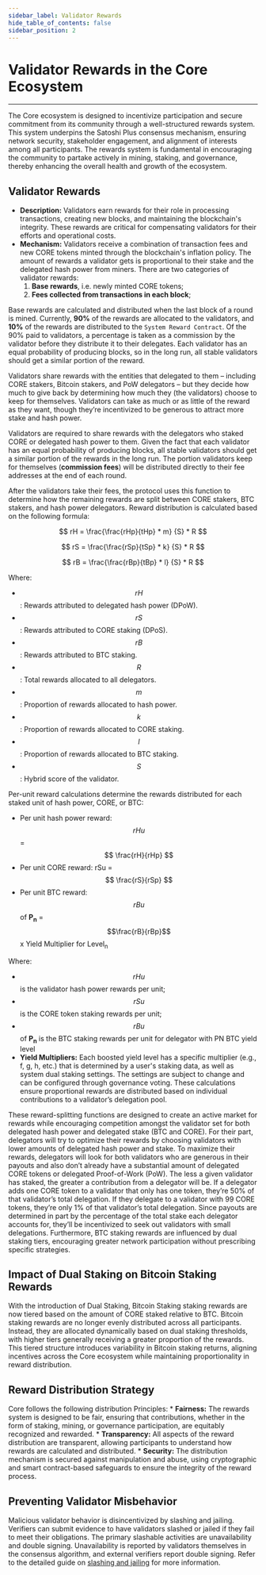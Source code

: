 ```yaml
---
sidebar_label: Validator Rewards
hide_table_of_contents: false
sidebar_position: 2
---
```


# Validator Rewards in the Core Ecosystem
---

The Core ecosystem is designed to incentivize participation and secure commitment from its community through a well-structured rewards system. This system underpins the Satoshi Plus consensus mechanism, ensuring network security, stakeholder engagement, and alignment of interests among all participants. The rewards system is fundamental in encouraging the community to partake actively in mining, staking, and governance, thereby enhancing the overall health and growth of the ecosystem.

## Validator Rewards
* **Description:** Validators earn rewards for their role in processing transactions, creating new blocks, and maintaining the blockchain's integrity. These rewards are critical for compensating validators for their efforts and operational costs.
* **Mechanism:** Validators receive a combination of transaction fees and new CORE tokens minted through the blockchain's inflation policy. The amount of rewards a validator gets is proportional to their stake and the delegated hash power from miners. There are two categories of validator rewards:
    1. **Base rewards**, i.e. newly minted CORE tokens;
    2. **Fees collected from transactions in each block**;

Base rewards are calculated and distributed when the last block of a round is mined. Currently, **90%** of the rewards are allocated to the validators, and **10%** of the rewards are distributed to the `System Reward Contract`. Of the 90% paid to validators, a percentage is taken as a commission by the validator before they distribute it to their delegates. Each validator has an equal probability of producing blocks, so in the long run, all stable validators should get a similar portion of the reward.

Validators share rewards with the entities that delegated to them – including CORE stakers, Bitcoin stakers, and PoW delegators – but they decide how much to give back by determining how much they (the validators) choose to keep for themselves. Validators can take as much or as little of the reward as they want, though they’re incentivized to be generous to attract more stake and hash power.

Validators are required to share rewards with the delegators who staked CORE or delegated hash power to them. Given the fact that each validator has an equal probability of producing blocks, all stable validators should get a similar portion of the rewards in the long run. The portion validators keep for themselves (**commission fees**) will be distributed directly to their fee addresses at the end of each round.

After the validators take their fees, the protocol uses this function to determine how the remaining rewards are split between CORE stakers, BTC stakers, and hash power delegators. Reward distribution is calculated based on the following formula:


$$
    rH = \frac{\frac{rHp}{tHp} * m} {S} * R
$$


$$
    rS = \frac{\frac{rSp}{tSp} * k} {S} * R
$$


$$
    rB = \frac{\frac{rBp}{tBp} * l} {S} * R
$$

Where:
* $$rH$$: Rewards attributed to delegated hash power (DPoW).
* $$rS$$: Rewards attributed to CORE staking (DPoS).
* $$rB$$: Rewards attributed to BTC staking.
* $$R$$: Total rewards allocated to all delegators.
* $$m$$: Proportion of rewards allocated to hash power.
* $$k$$: Proportion of rewards allocated to CORE staking.
* $$l$$: Proportion of rewards allocated to BTC staking.
* $$S$$: Hybrid score of the validator.

Per-unit reward calculations determine the rewards distributed for each staked unit of hash power, CORE, or BTC:

* Per unit hash power reward: $$rHu$$ =  $$ \frac{rH}{rHp} $$
* Per unit CORE reward: rSu = $$ \frac{rS}{rSp} $$
* Per unit BTC reward: $$rBu$$ of **P<sub>n</sub>** =  $$\frac{rB}{rBp}$$ x Yield Multiplier for Level<sub>n</sub>

Where:
* $$rHu$$ is the validator hash power rewards per unit;
* $$rSu$$ is the CORE token staking rewards per unit;
* $$rBu$$ of **P<sub>n</sub>** is the BTC staking rewards per unit for delegator with PN BTC yield level
* **Yield Multipliers:** Each boosted yield level has a specific multiplier (e.g., f, g, h, etc.) that is determined by a user's staking data, as well as system dual staking settings. The settings are subject to change and can be configured through governance voting. These calculations ensure proportional rewards are distributed based on individual contributions to a validator’s delegation pool.

These reward-splitting functions are designed to create an active market for rewards while encouraging competition amongst the validator set for both delegated hash power and delegated stake (BTC and CORE). For their part, delegators will try to optimize their rewards by choosing validators with lower amounts of delegated hash power and stake. To maximize their rewards, delegators will look for both validators who are generous in their payouts and also don’t already have a substantial amount of delegated CORE tokens or delegated Proof-of-Work (PoW). The less a given validator has staked, the greater a contribution from a delegator will be. If a delegator adds one CORE token to a validator that only has one token, they’re 50% of that validator’s total delegation. If they delegate to a validator with 99 CORE tokens, they’re only 1% of that validator’s total delegation. Since payouts are determined in part by the percentage of the total stake each delegator accounts for, they’ll be incentivized to seek out validators with small delegations. Furthermore, BTC staking rewards are influenced by dual staking tiers, encouraging greater network participation without prescribing specific strategies.

## Impact of Dual Staking on Bitcoin Staking Rewards
With the introduction of Dual Staking, Bitcoin Staking staking rewards are now tiered based on the amount of CORE staked relative to BTC. Bitcoin staking rewards are no longer evenly distributed across all participants. Instead, they are allocated dynamically based on dual staking thresholds, with higher tiers generally receiving a greater proportion of the rewards. This tiered structure introduces variability in Bitcoin staking returns, aligning incentives across the Core ecosystem while maintaining proportionality in reward distribution.

## Reward Distribution Strategy
Core follows the following distribution Principles:
    * **Fairness:** The rewards system is designed to be fair, ensuring that contributions, whether in the form of staking, mining, or governance participation, are equitably recognized and rewarded.
    * **Transparency:** All aspects of the reward distribution are transparent, allowing participants to understand how rewards are calculated and distributed.
    * **Security:** The distribution mechanism is secured against manipulation and abuse, using cryptographic and smart contract-based safeguards to ensure the integrity of the reward process.

## Preventing Validator Misbehavior

Malicious validator behavior is disincentivized by slashing and jailing. Verifiers can submit evidence to have validators slashed or jailed if they fail to meet their obligations. The primary slashable activities are unavailability and double signing. Unavailability is reported by validators themselves in the consensus algorithm, and external verifiers report double signing. Refer to the detailed guide on [slashing and jailing](../slashing/overview.md) for more information.